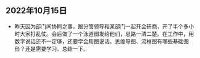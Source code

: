 ## 2022年10月15日
* 昨天因为部门间协同之事，跟分管领导和某部门一起开会研商，开了半个多小时大家打乱仗。会后做了一个泳道图发给他们，思路一清二楚。在工作中，用数字说话还不一定够，还要学会用图说话。思维导图、流程图有哪些基础图形？还是需要学习、总结一下。